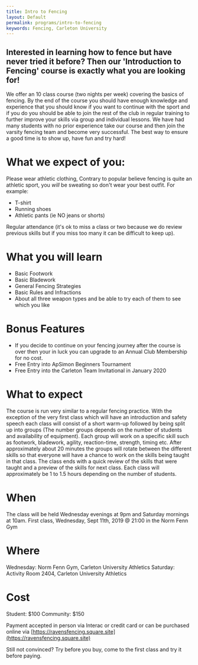 ```yaml
---
title: Intro to Fencing
layout: Default
permalink: programs/intro-to-fencing
keywords: Fencing, Carleton University
---
```


## Interested in learning how to fence but have never tried it before?  Then our 'Introduction to Fencing' course is exactly what you are looking for!  

We offer an 10 class course (two nights per week) covering the basics of fencing.  By the end of the course you should have enough knowledge and experience that you should know if you want to continue with the sport and if you do you should be able to join the rest of the club in regular training to further improve your skills via group and individual lessons. We have had many students with no prior experience take our course and then join the varsity fencing team and become very successful.  The best way to ensure a good time is to show up, have fun and try hard!

# What we expect of you:
Please wear athletic clothing, Contrary to popular believe fencing is quite an athletic sport, you _will_ be sweating so don't wear your best outfit.  For example:

* T-shirt
* Running shoes
* Athletic pants (ie NO jeans or shorts)

Regular attendance (it's ok to miss a class or two because we do review previous skills but if you miss too many it can be difficult to keep up).


# What you will learn
* Basic Footwork
* Basic Bladework
* General Fencing Strategies
* Basic Rules and Infractions
* About all three weapon types and be able to try each of them to see which you like


# Bonus Features
* If you decide to continue on your fencing journey after the course is over then your in luck you can upgrade to an Annual Club Membership for no cost.
* Free Entry into ApSimon Beginners Tournament
* Free Entry into the Carleton Team Invitational in January 2020

# What to expect
The course is run very similar to a regular fencing practice.  With the exception of the very first class which will have an introduction and safety speech each class will consist of a short warm-up followed by being split up into groups (The number groups depends on the number of students and availability of equipment).  Each group will work on a specific skill such as footwork, bladework, agility, reaction-time, strength, timing etc.  After approximately about 20 minutes the groups will rotate between the different skills so that everyone will have a chance to work on the skills being taught in that class.  The class ends with a quick review of the skills that were taught and a preview of the skills for next class.  Each class will approximately be 1 to 1.5 hours depending on the number of students.

# When
The class will be held Wednesday evenings at 9pm and Saturday mornings at 10am.  First class, Wednesday, Sept 11th, 2019 @ 21:00 in the Norm Fenn Gym

# Where
Wednesday: Norm Fenn Gym, Carleton University Athletics
Saturday: Activity Room 2404, Carleton University Athletics

# Cost
Student: $100
Community: $150

Payment accepted in person via Interac or credit card or can be purchased online via [https://ravensfencing.square.site](https://ravensfencing.square.site)

Still not convinced?  Try before you buy, come to the first class and try it before paying.
